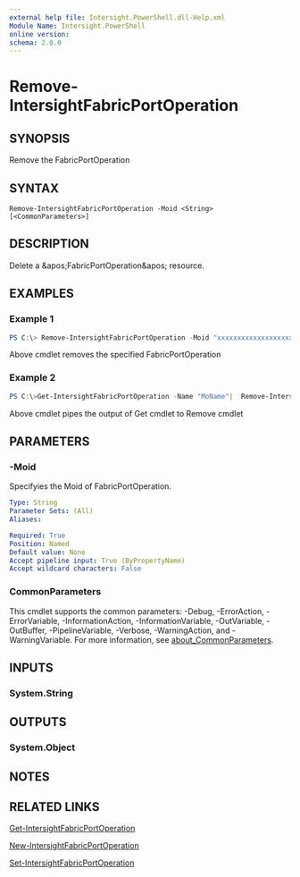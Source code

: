 ```yaml
---
external help file: Intersight.PowerShell.dll-Help.xml
Module Name: Intersight.PowerShell
online version:
schema: 2.0.0
---
```


# Remove-IntersightFabricPortOperation

## SYNOPSIS
Remove the FabricPortOperation

## SYNTAX

```
Remove-IntersightFabricPortOperation -Moid <String> [<CommonParameters>]
```

## DESCRIPTION
Delete a &amp;apos;FabricPortOperation&amp;apos; resource.

## EXAMPLES

### Example 1
```powershell
PS C:\> Remove-IntersightFabricPortOperation -Moid "xxxxxxxxxxxxxxxxxxxxxxxxxxx"
```
Above cmdlet removes the specified FabricPortOperation 

### Example 2
```powershell
PS C:\>Get-IntersightFabricPortOperation -Name "MoName"|  Remove-IntersightFabricPortOperation
```
Above cmdlet pipes the output of Get cmdlet to Remove cmdlet

## PARAMETERS

### -Moid
Specifyies the Moid of FabricPortOperation.

```yaml
Type: String
Parameter Sets: (All)
Aliases:

Required: True
Position: Named
Default value: None
Accept pipeline input: True (ByPropertyName)
Accept wildcard characters: False
```

### CommonParameters
This cmdlet supports the common parameters: -Debug, -ErrorAction, -ErrorVariable, -InformationAction, -InformationVariable, -OutVariable, -OutBuffer, -PipelineVariable, -Verbose, -WarningAction, and -WarningVariable. For more information, see [about_CommonParameters](http://go.microsoft.com/fwlink/?LinkID=113216).

## INPUTS

### System.String

## OUTPUTS

### System.Object
## NOTES

## RELATED LINKS

[Get-IntersightFabricPortOperation](./Get-IntersightFabricPortOperation.md)

[New-IntersightFabricPortOperation](./New-IntersightFabricPortOperation.md)

[Set-IntersightFabricPortOperation](./Set-IntersightFabricPortOperation.md)

